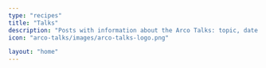 ```yaml
---
type: "recipes"
title: "Talks"
description: "Posts with information about the Arco Talks: topic, date and maybe even the slides!"
icon: "arco-talks/images/arco-talks-logo.png"

layout: "home"
---
```

